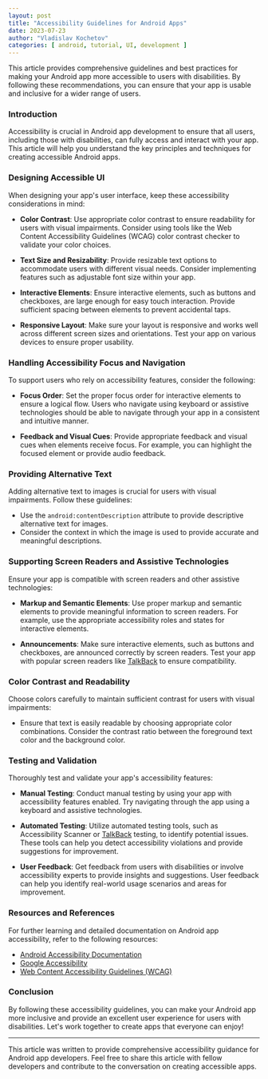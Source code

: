 ```yaml
---
layout: post
title: "Accessibility Guidelines for Android Apps"
date: 2023-07-23
author: "Vladislav Kochetov"
categories: [ android, tutorial, UI, development ]
---
```


This article provides comprehensive guidelines and best practices for making your Android app more accessible to users
with disabilities. By following these recommendations, you can ensure that your app is usable and inclusive for a wider
range of users.

### Introduction

Accessibility is crucial in Android app development to ensure that all users, including those with disabilities, can
fully access and interact with your app. This article will help you understand the key principles and techniques for
creating accessible Android apps.

### Designing Accessible UI

When designing your app's user interface, keep these accessibility considerations in mind:

- **Color Contrast**: Use appropriate color contrast to ensure readability for users with visual impairments. Consider
  using tools like the Web Content Accessibility Guidelines (WCAG) color contrast checker to validate your color
  choices.

- **Text Size and Resizability**: Provide resizable text options to accommodate users with different visual needs.
  Consider implementing features such as adjustable font size within your app.

- **Interactive Elements**: Ensure interactive elements, such as buttons and checkboxes, are large enough for easy touch
  interaction. Provide sufficient spacing between elements to prevent accidental taps.

- **Responsive Layout**: Make sure your layout is responsive and works well across different screen sizes and
  orientations. Test your app on various devices to ensure proper usability.

### Handling Accessibility Focus and Navigation

To support users who rely on accessibility features, consider the following:

- **Focus Order**: Set the proper focus order for interactive elements to ensure a logical flow. Users who navigate
  using keyboard or assistive technologies should be able to navigate through your app in a consistent and intuitive
  manner.

- **Feedback and Visual Cues**: Provide appropriate feedback and visual cues when elements receive focus. For example,
  you can highlight the focused element or provide audio feedback.

### Providing Alternative Text

Adding alternative text to images is crucial for users with visual impairments. Follow these guidelines:

- Use the `android:contentDescription` attribute to provide descriptive alternative text for images.
- Consider the context in which the image is used to provide accurate and meaningful descriptions.

### Supporting Screen Readers and Assistive Technologies

Ensure your app is compatible with screen readers and other assistive technologies:

- **Markup and Semantic Elements**: Use proper markup and semantic elements to provide meaningful information to screen
  readers. For example, use the appropriate accessibility roles and states for interactive elements.

- **Announcements**: Make sure interactive elements, such as buttons and checkboxes, are announced correctly by screen
  readers. Test your app with popular screen readers
  like [TalkBack](https://support.google.com/accessibility/android/answer/6007100) to ensure compatibility.

### Color Contrast and Readability

Choose colors carefully to maintain sufficient contrast for users with visual impairments:

- Ensure that text is easily readable by choosing appropriate color combinations. Consider the contrast ratio between
  the foreground text color and the background color.

### Testing and Validation

Thoroughly test and validate your app's accessibility features:

- **Manual Testing**: Conduct manual testing by using your app with accessibility features enabled. Try navigating
  through the app using a keyboard and assistive technologies.

- **Automated Testing**: Utilize automated testing tools, such as Accessibility Scanner
  or [TalkBack](https://support.google.com/accessibility/android/answer/6007100) testing, to identify potential issues.
  These tools can help you detect accessibility violations and provide suggestions for improvement.

- **User Feedback**: Get feedback from users with disabilities or involve accessibility experts to provide insights and
  suggestions. User feedback can help you identify real-world usage scenarios and areas for improvement.

### Resources and References

For further learning and detailed documentation on Android app accessibility, refer to the following resources:

- [Android Accessibility Documentation](https://developer.android.com/guide/topics/ui/accessibility)
- [Google Accessibility](https://www.google.com/accessibility/)
- [Web Content Accessibility Guidelines (WCAG)](https://www.w3.org/WAI/standards-guidelines/wcag/)

### Conclusion

By following these accessibility guidelines, you can make your Android app more inclusive and provide an excellent user
experience for users with disabilities. Let's work together to create apps that everyone can enjoy!

---

This article was written to provide comprehensive accessibility guidance for Android app developers. Feel free to share
this article with fellow developers and contribute to the conversation on creating accessible apps.
